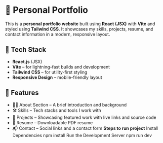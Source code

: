 # 🌟 Personal Portfolio

This is a **personal portfolio website** built using **React (JSX)** with **Vite** and styled using **Tailwind CSS**. It showcases my skills, projects, resume, and contact information in a modern, responsive layout.

## 🚀 Tech Stack

- **React.js** (JSX)
- **Vite** – for lightning-fast builds and development
- **Tailwind CSS** – for utility-first styling
- **Responsive Design** – mobile-friendly layout

## 📁 Features

- 🧑‍💻 About Section – A brief introduction and background
- 🛠️ Skills – Tech stacks and tools I work with
- 📂 Projects – Showcasing featured work with live links and source code
- 📄 Resume – Downloadable PDF resume
- 📬 Contact – Social links and a contact form
**Steps to run  project**
Install Dependencies
npm install
Run the Development Server
npm run dev



